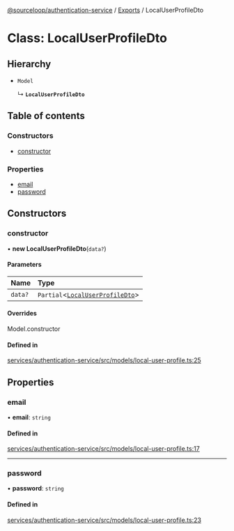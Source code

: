 [@sourceloop/authentication-service](../README.md) / [Exports](../modules.md) / LocalUserProfileDto

# Class: LocalUserProfileDto

## Hierarchy

- `Model`

  ↳ **`LocalUserProfileDto`**

## Table of contents

### Constructors

- [constructor](LocalUserProfileDto.md#constructor)

### Properties

- [email](LocalUserProfileDto.md#email)
- [password](LocalUserProfileDto.md#password)

## Constructors

### constructor

• **new LocalUserProfileDto**(`data?`)

#### Parameters

| Name | Type |
| :------ | :------ |
| `data?` | `Partial`<[`LocalUserProfileDto`](LocalUserProfileDto.md)\> |

#### Overrides

Model.constructor

#### Defined in

[services/authentication-service/src/models/local-user-profile.ts:25](https://github.com/sourcefuse/loopback4-microservice-catalog/blob/77bb890a2/services/authentication-service/src/models/local-user-profile.ts#L25)

## Properties

### email

• **email**: `string`

#### Defined in

[services/authentication-service/src/models/local-user-profile.ts:17](https://github.com/sourcefuse/loopback4-microservice-catalog/blob/77bb890a2/services/authentication-service/src/models/local-user-profile.ts#L17)

___

### password

• **password**: `string`

#### Defined in

[services/authentication-service/src/models/local-user-profile.ts:23](https://github.com/sourcefuse/loopback4-microservice-catalog/blob/77bb890a2/services/authentication-service/src/models/local-user-profile.ts#L23)
